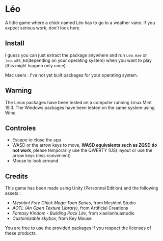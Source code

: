# Léo

A little game where a chick named Léo has to go to a weather vane. If you expect serious work, don't look here.

## Install

I guess you can just extract the package anywhere and run ```Leo.exe```
or ```leo.x86_64```(depending on your operating system) when you want to play (this might happen only once).

Mac users : I've not yet built packages for your operating system.

## Warning

The Linux packages have been tested on a computer running Linux Mint 19.3. The Windows packages have been tested on the same system using Wine.

## Controles

- Escape to close the app
- WASD or the arrow keys to move, **WASD equivalents such as ZQSD do not work**, please temporarily use the QWERTY (US) layout or use the arrow keys (less convenient)
- Mouse to look arround

## Credits

This game has been made using Unity (Personnal Edition) and the following assets :

- *Meshtint Free Chick Mega Toon Series*, from Meshtint Studio
- *AOTL (An Open Texture Library)*, from Artificial Creations
- *Fantasy Kindom - Building Pack Lite*, from xiaolianhuastudio
- *Customizable skybox*, from Key Mouse

You are free to use the provided packages if you respect the licenses of these products.
